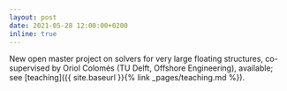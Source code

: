 ```yaml
---
layout: post
date: 2021-05-28 12:00:00+0200
inline: true
---
```


New open master project on solvers for very large floating structures, co-supervised by Oriol Colomés (TU Delft, Offshore Engineering), available; see [teaching]({{ site.baseurl }}{% link _pages/teaching.md %}).
